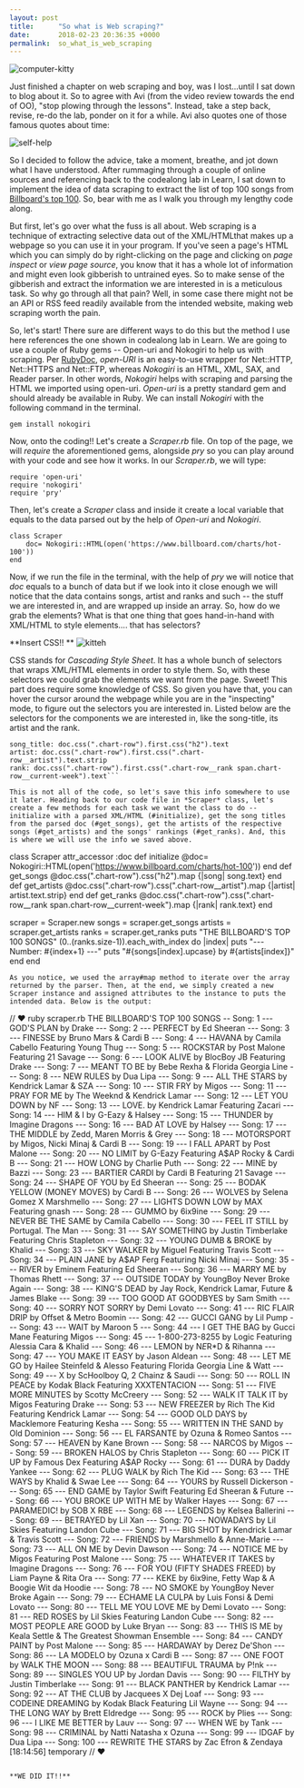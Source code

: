 ```yaml
---
layout: post
title:      "So what is Web scraping?"
date:       2018-02-23 20:36:35 +0000
permalink:  so_what_is_web_scraping
---
```



![computer-kitty](http://https://cdn-images-1.medium.com/max/800/1*J7uozbOFdRZqKaM9rd8qSA.gif)

Just finished a chapter on web scraping and boy, was I lost...until I sat down to blog about it. So to agree with Avi (from the video review towards the end of OO), "stop plowing through the lessons". Instead, take a step back, revise, re-do the lab, ponder on it for a while. Avi also quotes one of those famous quotes about time:

![self-help](http://https://imgur.com/gallery/WShv9Wi)

So I decided to follow the advice, take a moment, breathe, and jot down what I have understood. After rummaging through a couple of online sources and referencing back to the codealong lab in Learn, I sat down to implement the idea of data scraping to extract the list of top 100 songs from [Billboard's top 100](http://https://www.billboard.com/charts/hot-100). So, bear with me as I walk you through my lengthy code along.

But first, let's go over what the fuss is all about. Web scraping is a technique of extracting selective data out of the XML/HTMLthat makes up a webpage so you can use it in your program. If you've seen a page's HTML which you can simply do by right-clicking on the page and clicking on *page inspect* or *view page source*, you know that it has a whole lot of information and might even look gibberish to untrained eyes. So to make sense of the gibberish and extract the information we are interested in is a meticulous task. So why go through all that pain? Well, in some case there might not be an API or RSS feed readily available from the intended website, making web scraping worth the pain.

So, let's start! There sure are different ways to do this but the method I use here references the one shown in codealong lab in Learn.  We are going to use a couple of Ruby gems -- Open-uri and Nokogiri to help us with scraping. Per [RubyDoc](http://http://ruby-doc.org/stdlib-2.1.3/libdoc/open-uri/rdoc/OpenURI.html), *open-URI*  is an easy-to-use wrapper for Net::HTTP, Net::HTTPS and Net::FTP, whereas *Nokogiri* is an HTML, XML, SAX, and Reader parser. In other words, *Nokogiri* helps with scraping and parsing the HTML we imported using open-uri. *Open-uri* is a pretty standard gem and should already be available in Ruby. We can install *Nokogiri* with the following command in the terminal.

```
gem install nokogiri
```
Now, onto the coding!! Let's create a *Scraper.rb* file. On top of the page, we will *require* the aforementioned gems, alongside *pry* so you can play around with your code and see how it works. In our *Scraper.rb*, we will type:
```
require 'open-uri'
require 'nokogiri'
require 'pry'
```
Then, let's create a *Scraper* class and inside it create a local variable that equals to the data parsed out by the help of *Open-uri* and *Nokogiri*. 
```
class Scraper
    doc= Nokogiri::HTML(open('https://www.billboard.com/charts/hot-100'))
end
```
Now, if we run the file in the terminal, with the help of *pry* we will notice that *doc* equals to a bunch of data but if we look into it close enough we will notice that the data contains songs, artist and ranks and such -- the stuff we are interested in, and are wrapped up inside an array. So, how do we grab the elements? What is that one thing that goes hand-in-hand with XML/HTML to style elements.... that has selectors? 

**Insert CSS!! **
![kitteh](http://https://i.amz.mshcdn.com/zfbtNnT8tkXGjD_5lxks1VyeIP8=/fit-in/1200x9600/http%3A%2F%2Fmashable.com%2Fwp-content%2Fuploads%2F2012%2F10%2FCat-Shades.png)

CSS stands for *Cascading Style Sheet*. It has a whole bunch of selectors that wraps XML/HTML elements  in order to style them. So, with these selectors we could grab the elements we want from the page. Sweet! This part does require some knowledge of CSS. So given you have that, you can hover the cursor around the webpage while you are in the "inspecting" mode, to figure out the selectors you are interested in. Listed below are the selectors for the components we are interested in, like the song-title, its artist and the rank.
```
song_title: doc.css(".chart-row").first.css("h2").text
artist: doc.css(".chart-row").first.css(".chart-row__artist").text.strip
rank: doc.css(".chart-row").first.css(".chart-row__rank span.chart-row__current-week").text```

This is not all of the code, so let's save this info somewhere to use it later. Heading back to our code file in *Scraper* class, let's create a few methods for each task we want the class to do -- initialize with a parsed XML/HTML (#initialize), get the song titles from the parsed doc (#get_songs), get the artists of the respective songs (#get_artists) and the songs' rankings (#get_ranks). And, this is where we will use the info we saved above.
```
class Scraper
  attr_accessor :doc
  def initialize
    @doc= Nokogiri::HTML(open('https://www.billboard.com/charts/hot-100'))
  end
  def get_songs
    @doc.css(".chart-row").css("h2").map {|song| song.text}
  end
  def get_artists
    @doc.css(".chart-row").css(".chart-row__artist").map {|artist| artist.text.strip}
  end
  def get_ranks
    @doc.css(".chart-row").css(".chart-row__rank span.chart-row__current-week").map {|rank| rank.text}
  end
	
  scraper = Scraper.new
  songs = scraper.get_songs
  artists = scraper.get_artists
  ranks = scraper.get_ranks
  puts "THE BILLBOARD'S TOP 100 SONGS"
  (0..(ranks.size-1)).each_with_index do |index|
      puts "--- Number: #{index+1} ---"
      puts "#{songs[index].upcase} by #{artists[index]}"
  end
end
```
As you notice, we used the array#map method to iterate over the array returned by the parser. Then, at the end, we simply created a new Scraper instance and assigned attributes to the instance to puts the intended data. Below is the output:
```
// ♥ ruby scraper.rb
THE BILLBOARD'S TOP 100 SONGS
-- Song: 1 ---
GOD'S PLAN by Drake
--- Song: 2 ---
PERFECT by Ed Sheeran
--- Song: 3 ---
FINESSE by Bruno Mars & Cardi B
--- Song: 4 ---
HAVANA by Camila Cabello Featuring Young Thug
--- Song: 5 ---
ROCKSTAR by Post Malone Featuring 21 Savage
--- Song: 6 ---
LOOK ALIVE by BlocBoy JB Featuring Drake
--- Song: 7 ---
MEANT TO BE by Bebe Rexha & Florida Georgia Line
--- Song: 8 ---
NEW RULES by Dua Lipa
--- Song: 9 ---
ALL THE STARS by Kendrick Lamar & SZA
--- Song: 10 ---
STIR FRY by Migos
--- Song: 11 ---
PRAY FOR ME by The Weeknd & Kendrick Lamar
--- Song: 12 ---
LET YOU DOWN by NF
--- Song: 13 ---
LOVE. by Kendrick Lamar Featuring Zacari
--- Song: 14 ---
HIM & I by G-Eazy & Halsey
--- Song: 15 ---
THUNDER by Imagine Dragons
--- Song: 16 ---
BAD AT LOVE by Halsey
--- Song: 17 ---
THE MIDDLE by Zedd, Maren Morris & Grey
--- Song: 18 ---
MOTORSPORT by Migos, Nicki Minaj & Cardi B
--- Song: 19 ---
I FALL APART by Post Malone
--- Song: 20 ---
NO LIMIT by G-Eazy Featuring A$AP Rocky & Cardi B
--- Song: 21 ---
HOW LONG by Charlie Puth
--- Song: 22 ---
MINE by Bazzi
--- Song: 23 ---
BARTIER CARDI by Cardi B Featuring 21 Savage
--- Song: 24 ---
SHAPE OF YOU by Ed Sheeran
--- Song: 25 ---
BODAK YELLOW (MONEY MOVES) by Cardi B
--- Song: 26 ---
WOLVES by Selena Gomez X Marshmello
--- Song: 27 ---
LIGHTS DOWN LOW by MAX Featuring gnash
--- Song: 28 ---
GUMMO by 6ix9ine
--- Song: 29 ---
NEVER BE THE SAME by Camila Cabello
--- Song: 30 ---
FEEL IT STILL by Portugal. The Man
--- Song: 31 ---
SAY SOMETHING by Justin Timberlake Featuring Chris Stapleton
--- Song: 32 ---
YOUNG DUMB & BROKE by Khalid
--- Song: 33 ---
SKY WALKER by Miguel Featuring Travis Scott
--- Song: 34 ---
PLAIN JANE by A$AP Ferg Featuring Nicki Minaj
--- Song: 35 ---
RIVER by Eminem Featuring Ed Sheeran
--- Song: 36 ---
MARRY ME by Thomas Rhett
--- Song: 37 ---
OUTSIDE TODAY by YoungBoy Never Broke Again
--- Song: 38 ---
KING'S DEAD by Jay Rock, Kendrick Lamar, Future & James Blake
--- Song: 39 ---
TOO GOOD AT GOODBYES by Sam Smith
--- Song: 40 ---
SORRY NOT SORRY by Demi Lovato
--- Song: 41 ---
RIC FLAIR DRIP by Offset & Metro Boomin
--- Song: 42 ---
GUCCI GANG by Lil Pump
--- Song: 43 ---
WAIT by Maroon 5
--- Song: 44 ---
I GET THE BAG by Gucci Mane Featuring Migos
--- Song: 45 ---
1-800-273-8255 by Logic Featuring Alessia Cara & Khalid
--- Song: 46 ---
LEMON by N*E*R*D & Rihanna
--- Song: 47 ---
YOU MAKE IT EASY by Jason Aldean
--- Song: 48 ---
LET ME GO by Hailee Steinfeld & Alesso Featuring Florida Georgia Line & Watt
--- Song: 49 ---
X by ScHoolboy Q, 2 Chainz & Saudi
--- Song: 50 ---
ROLL IN PEACE by Kodak Black Featuring XXXTENTACION
--- Song: 51 ---
FIVE MORE MINUTES by Scotty McCreery
--- Song: 52 ---
WALK IT TALK IT by Migos Featuring Drake
--- Song: 53 ---
NEW FREEZER by Rich The Kid Featuring Kendrick Lamar
--- Song: 54 ---
GOOD OLD DAYS by Macklemore Featuring Kesha
--- Song: 55 ---
WRITTEN IN THE SAND by Old Dominion
--- Song: 56 ---
EL FARSANTE by Ozuna & Romeo Santos
--- Song: 57 ---
HEAVEN by Kane Brown
--- Song: 58 ---
NARCOS by Migos
--- Song: 59 ---
BROKEN HALOS by Chris Stapleton
--- Song: 60 ---
PICK IT UP by Famous Dex Featuring A$AP Rocky
--- Song: 61 ---
DURA by Daddy Yankee
--- Song: 62 ---
PLUG WALK by Rich The Kid
--- Song: 63 ---
THE WAYS by Khalid & Swae Lee
--- Song: 64 ---
YOURS by Russell Dickerson
--- Song: 65 ---
END GAME by Taylor Swift Featuring Ed Sheeran & Future
--- Song: 66 ---
YOU BROKE UP WITH ME by Walker Hayes
--- Song: 67 ---
PARAMEDIC! by SOB X RBE
--- Song: 68 ---
LEGENDS by Kelsea Ballerini
--- Song: 69 ---
BETRAYED by Lil Xan
--- Song: 70 ---
NOWADAYS by Lil Skies Featuring Landon Cube
--- Song: 71 ---
BIG SHOT by Kendrick Lamar & Travis Scott
--- Song: 72 ---
FRIENDS by Marshmello & Anne-Marie
--- Song: 73 ---
ALL ON ME by Devin Dawson
--- Song: 74 ---
NOTICE ME by Migos Featuring Post Malone
--- Song: 75 ---
WHATEVER IT TAKES by Imagine Dragons
--- Song: 76 ---
FOR YOU (FIFTY SHADES FREED) by Liam Payne & Rita Ora
--- Song: 77 ---
KEKE by 6ix9ine, Fetty Wap & A Boogie Wit da Hoodie
--- Song: 78 ---
NO SMOKE by YoungBoy Never Broke Again
--- Song: 79 ---
ECHAME LA CULPA by Luis Fonsi & Demi Lovato
--- Song: 80 ---
TELL ME YOU LOVE ME by Demi Lovato
--- Song: 81 ---
RED ROSES by Lil Skies Featuring Landon Cube
--- Song: 82 ---
MOST PEOPLE ARE GOOD by Luke Bryan
--- Song: 83 ---
THIS IS ME by Keala Settle & The Greatest Showman Ensemble
--- Song: 84 ---
CANDY PAINT by Post Malone
--- Song: 85 ---
HARDAWAY by Derez De'Shon
--- Song: 86 ---
LA MODELO by Ozuna x Cardi B
--- Song: 87 ---
ONE FOOT by WALK THE MOON
--- Song: 88 ---
BEAUTIFUL TRAUMA by P!nk
--- Song: 89 ---
SINGLES YOU UP by Jordan Davis
--- Song: 90 ---
FILTHY by Justin Timberlake
--- Song: 91 ---
BLACK PANTHER by Kendrick Lamar
--- Song: 92 ---
AT THE CLUB by Jacquees X Dej Loaf
--- Song: 93 ---
CODEINE DREAMING by Kodak Black Featuring Lil Wayne
--- Song: 94 ---
THE LONG WAY by Brett Eldredge
--- Song: 95 ---
ROCK by Plies
--- Song: 96 ---
I LIKE ME BETTER by Lauv
--- Song: 97 ---
WHEN WE by Tank
--- Song: 98 ---
CRIMINAL by Natti Natasha x Ozuna
--- Song: 99 ---
IDGAF by Dua Lipa
--- Song: 100 ---
REWRITE THE STARS by Zac Efron & Zendaya
[18:14:56] temporary
// ♥
```

**WE DID IT!!**



